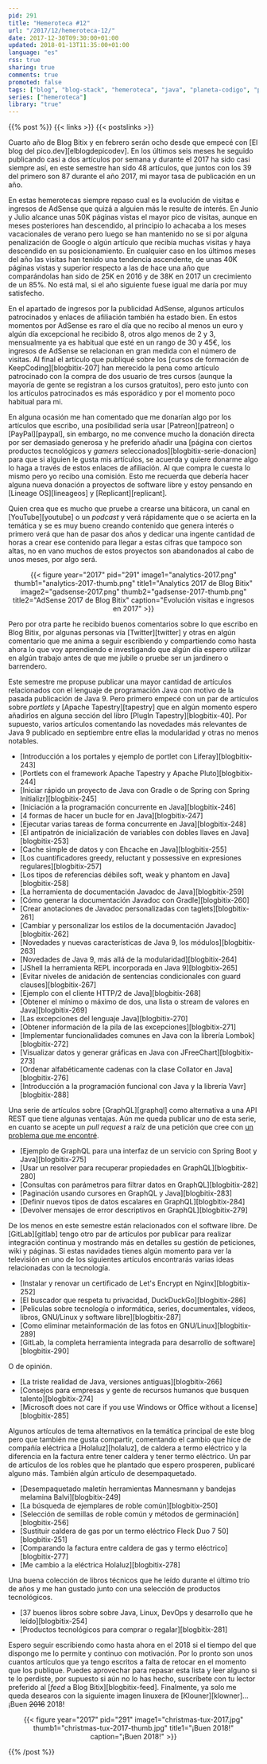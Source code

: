 ```yaml
---
pid: 291
title: "Hemeroteca #12"
url: "/2017/12/hemeroteca-12/"
date: 2017-12-30T09:30:00+01:00
updated: 2018-01-13T11:35:00+01:00
language: "es"
rss: true
sharing: true
comments: true
promoted: false
tags: ["blog", "blog-stack", "hemeroteca", "java", "planeta-codigo", "planeta-linux", "programacion", "software", "software-libre", "tapestry", "gnu-linux"]
series: ["hemeroteca"]
library: "true"
---
```


{{% post %}}
{{< links >}}
{{< postslinks >}}

Cuarto año de Blog Bitix y en febrero serán ocho desde que empecé con [El blog del pico.dev][elblogdepicodev]. En los últimos seis meses he seguido publicando casi a dos artículos por semana y durante el 2017 ha sido casi siempre así, en este semestre han sido 48 artículos, que juntos con los 39 del primero son 87 durante el año 2017, mi mayor tasa de publicación en un año.

En estas hemerotecas siempre repaso cual es la evolución de visitas e ingresos de AdSense que quizá a alguien más le resulte de interés. En Junio y Julio alcance unas 50K páginas vistas el mayor pico de visitas, aunque en meses posteriores han descendido, al principio lo achacaba a los meses vacacionales de verano pero luego se han mantenido no se si por alguna penalización de Google o algún artículo que recibía muchas visitas y haya descendido en su posicionamiento. En cualquier caso en los últimos meses del año las visitas han tenido una tendencia ascendente, de unas 40K páginas vistas y superior respecto a las de hace una año que comparándolas han sido de 25K en 2016 y de 38K en 2017 un crecimiento de un 85%. No está mal, si el año siguiente fuese igual me daría por muy satisfecho.

En el apartado de ingresos por la publicidad AdSense, algunos artículos patrocinados y enlaces de afiliación también ha estado bien. En estos momentos por AdSense es raro el día que no recibo al menos un euro y algún día excepcional he recibido 8, otros algo menos de 2 y 3, mensualmente ya es habitual que esté en un rango de 30 y 45€, los ingresos de AdSense se relacionan en gran medida con el número de visitas. Al final el artículo que publiqué sobre los [cursos de formación de KeepCoding][blogbitix-207] han merecido la pena como artículo patrocinado con la compra de dos usuario de tres cursos (aunque la mayoría de gente se registran a los cursos gratuitos), pero esto junto con los artículos patrocinados es más esporádico y por el momento poco habitual para mi. 

En alguna ocasión me han comentado que me donarían algo por los artículos que escribo, una posibilidad sería usar [Patreon][patreon] o [PayPal][paypal], sin embargo, no me convence mucho la donación directa por ser demasiado generosa y he preferido añadir una [página con ciertos productos tecnológicos y _gamers_ seleccionados][blogbitix-serie-donacion] para que si alguien le gusta mis artículos, se acuerda y quiere donarme algo lo haga a través de estos enlaces de afiliación. Al que compra le cuesta lo mismo pero yo recibo una comisión. Esto me recuerda que debería hacer alguna nueva donación a proyectos de software libre y estoy pensando en [Lineage OS][lineageos] y [Replicant][replicant].

Quien crea que es mucho que pruebe a crearse una bitácora, un canal en [YouTube][youtube] o un _podcast_ y verá rápidamente que o se acierta en la temática y se es muy bueno creando contenido que genera interés o primero verá que han de pasar dos años y dedicar una ingente cantidad de horas a crear ese contenido para llegar a estas cifras que tampoco son altas, no en vano muchos de estos proyectos son abandonados al cabo de unos meses, por algo será.

<div class="media" style="text-align: center;">
    {{< figure year="2017" pid="291"
        image1="analytics-2017.png" thumb1="analytics-2017-thumb.png" title1="Analytics 2017 de Blog Bitix"
        image2="gadsense-2017.png" thumb2="gadsense-2017-thumb.png" title2="AdSense 2017 de Blog Bitix"
        caption="Evolución visitas e ingresos en 2017" >}}
</div>

Pero por otra parte he recibido buenos comentarios sobre lo que escribo en Blog Bitix, por algunas personas vía [Twitter][twitter] y otras en algún comentario que me anima a seguir escribiendo y compartiendo como hasta ahora lo que voy aprendiendo e investigando que algún día espero utilizar en algún trabajo antes de que me jubile o pruebe ser un jardinero o barrendero.

Este semestre me propuse publicar una mayor cantidad de artículos relacionados con el lenguaje de programación Java con motivo de la pasada publicación de Java 9. Pero primero empecé con un par de artículos sobre _portlets_ y [Apache Tapestry][tapestry] que en algún momento espero añadirlos en alguna sección del libro [PlugIn Tapestry][blogbitix-40]. Por supuesto, varios artículos comentando las novedades más relevantes de Java 9 publicado en septiembre entre ellas la modularidad y otras no menos notables.

* [Introducción a los portales y ejemplo de portlet con Liferay][blogbitix-243]
* [Portlets con el framework Apache Tapestry y Apache Pluto][blogbitix-244]
* [Iniciar rápido un proyecto de Java con Gradle o de Spring con Spring Initializr][blogbitix-245]
* [Iniciación a la programación concurrente en Java][blogbitix-246]
* [4 formas de hacer un bucle for en Java][blogbitix-247]
* [Ejecutar varias tareas de forma concurrente en Java][blogbitix-248]
* [El antipatrón de inicialización de variables con dobles llaves en Java][blogbitix-253]
* [Cache simple de datos y con Ehcache en Java][blogbitix-255]
* [Los cuantificadores greedy, reluctant y possessive en expresiones regulares][blogbitix-257]
* [Los tipos de referencias débiles soft, weak y phantom en Java][blogbitix-258]
* [La herramienta de documentación Javadoc de Java][blogbitix-259]
* [Cómo generar la documentación Javadoc con Gradle][blogbitix-260]
* [Crear anotaciones de Javadoc personalizadas con taglets][blogbitix-261]
* [Cambiar y personalizar los estilos de la documentación Javadoc][blogbitix-262]
* [Novedades y nuevas características de Java 9, los módulos][blogbitix-263]
* [Novedades de Java 9, más allá de la modularidad][blogbitix-264]
* [JShell la herramienta REPL incorporada en Java 9][blogbitix-265]
* [Evitar niveles de anidación de sentencias condicionales con guard clauses][blogbitix-267]
* [Ejemplo con el cliente HTTP/2 de Java][blogbitix-268]
* [Obtener el mínimo o máximo de dos, una lista o stream de valores en Java][blogbitix-269]
* [Las excepciones del lenguaje Java][blogbitix-270]
* [Obtener información de la pila de las excepciones][blogbitix-271]
* [Implementar funcionalidades comunes en Java con la librería Lombok][blogbitix-272]
* [Visualizar datos y generar gráficas en Java con JFreeChart][blogbitix-273]
* [Ordenar alfabéticamente cadenas con la clase Collator en Java][blogbitix-276]
* [Introducción a la programación funcional con Java y la librería Vavr][blogbitix-288]

Una serie de artículos sobre [GraphQL][graphql] como alternativa a una API REST que tiene algunas ventajas. Aún me queda publicar uno de esta serie, en cuanto se acepte un _pull request_ a raíz de una petición que cree con [un problema que me encontré](https://github.com/graphql-java/graphql-java-tools/issues/93).

* [Ejemplo de GraphQL para una interfaz de un servicio con Spring Boot y Java][blogbitix-275]
* [Usar un resolver para recuperar propiedades en GraphQL][blogbitix-280]
* [Consultas con parámetros para filtrar datos en GraphQL][blogbitix-282]
* [Paginación usando cursores en GraphQL y Java][blogbitix-283]
* [Definir nuevos tipos de datos escalares en GraphQL][blogbitix-284]
* [Devolver mensajes de error descriptivos en GraphQL][blogbitix-279]

De los menos en este semestre están relacionados con el software libre. De [GitLab][gitlab] tengo otro par de artículos por publicar para realizar integración continua y mostrando más en detalles su gestión de peticiones, wiki y páginas. Si estas navidades tienes algún momento para ver la televisión en uno de los siguientes artículos encontrarás varias ideas relacionadas con la tecnología. 

* [Instalar y renovar un certificado de Let's Encrypt en Nginx][blogbitix-252]
* [El buscador que respeta tu privacidad, DuckDuckGo][blogbitix-286]
* [Películas sobre tecnología o informática, series, documentales, vídeos, libros, GNU/Linux y software libre][blogbitix-287]
* [Como eliminar metainformación de las fotos en GNU/Linux][blogbitix-289]
* [GitLab, la completa herramienta integrada para desarrollo de software][blogbitix-290]

O de opinión.

* [La triste realidad de Java, versiones antiguas][blogbitix-266]
* [Consejos para empresas y gente de recursos humanos que busquen talento][blogbitix-274]
* [Microsoft does not care if you use Windows or Office without a license][blogbitix-285]

Algunos artículos de tema alternativos en la temática principal de este blog pero que también me gusta compartir, comentando el cambio que hice de compañía eléctrica a [Holaluz][holaluz], de caldera a termo eléctrico y la diferencia en la factura entre tener caldera y tener termo eléctrico. Un par de artículos de los robles que he plantado que espero prosperen, publicaré alguno más. También algún artículo de desempaquetado.

* [Desempaquetado maletín herramientas Mannesmann y bandejas melamina Balvi][blogbitix-249]
* [La búsqueda de ejemplares de roble común][blogbitix-250]
* [Selección de semillas de roble común y métodos de germinación][blogbitix-256]
* [Sustituir caldera de gas por un termo eléctrico Fleck Duo 7 50][blogbitix-251]
* [Comparando la factura entre caldera de gas y termo eléctrico][blogbitix-277]
* [Me cambio a la eléctrica Holaluz][blogbitix-278]

Una buena colección de libros técnicos que he leído durante el último trío de años y me han gustado junto con una selección de productos tecnológicos.

* [37 buenos libros sobre sobre Java, Linux, DevOps y desarrollo que he leído][blogbitix-254]
* [Productos tecnológicos para comprar o regalar][blogbitix-281]

Espero seguir escribiendo como hasta ahora en el 2018 si el tiempo del que dispongo me lo permite y continuo con motivación. Por lo pronto son unos cuantos artículos que ya tengo escritos a falta de retocar en el momento que los publique. Puedes aprovechar para repasar esta lista y leer alguno si te lo perdiste, por supuesto si aún no lo has hecho, suscríbete con tu lector preferido al [_feed_ a Blog Bitix][blogbitix-feed]. Finalmente, ya solo me queda desearos con la siguiente imagen linuxera de [Klouner][klowner]... ¡Buen <strike>2016</strike> 2018!

<div class="media" style="text-align: center;">
    {{< figure year="2017" pid="291"
        image1="christmas-tux-2017.jpg" thumb1="christmas-tux-2017-thumb.jpg" title1="¡Buen 2018!"
        caption="¡Buen 2018!" >}}
</div>

{{% /post %}}
